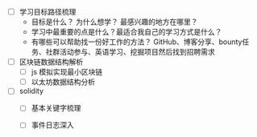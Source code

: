
- [ ] 学习目标路径梳理
	- 目标是什么？ 为什么想学？ 最感兴趣的地方在哪里？
	- 学习中最重要的点是什么？最适合我自己的学习方式是什么？
	- 有哪些可以帮助找一份好工作的方法？ GitHub、博客分享、bounty任务、社群活动参与、英语学习、挖掘项目然后找到招聘需求
- [ ] 区块链数据结构解析
	- [ ] js 模拟实现最小区块链
	- [ ] 以太坊数据结构分析
- [ ] solidity 
	- [ ] 基本关键字梳理
	- [ ] 事件日志深入




